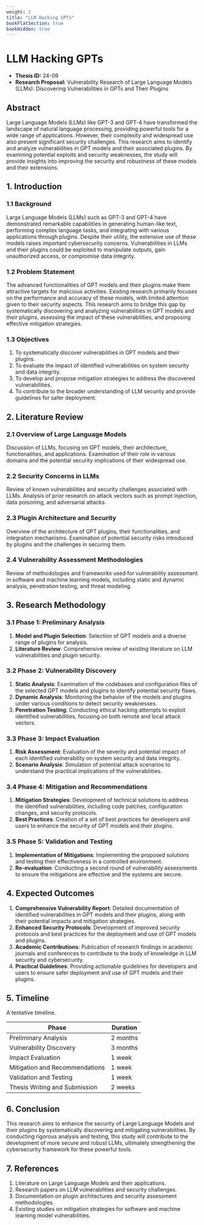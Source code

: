 ```yaml
---
weight: 2
title: "LLM Hacking GPTs"
bookFlatSection: true
bookHidden: true
---
```


# LLM Hacking GPTs

- **Thesis ID:** 24-09
- **Research Proposal:** Vulnerability Research of Large Language Models (LLMs): Discovering Vulnerabilities in GPTs and Their Plugins

## Abstract

Large Language Models (LLMs) like GPT-3 and GPT-4 have transformed the landscape of natural language processing, providing powerful tools for a wide range of applications. However, their complexity and widespread use also present significant security challenges. This research aims to identify and analyze vulnerabilities in GPT models and their associated plugins. By examining potential exploits and security weaknesses, the study will provide insights into improving the security and robustness of these models and their extensions.

## 1. Introduction

### 1.1 Background

Large Language Models (LLMs) such as GPT-3 and GPT-4 have demonstrated remarkable capabilities in generating human-like text, performing complex language tasks, and integrating with various applications through plugins. Despite their utility, the extensive use of these models raises important cybersecurity concerns. Vulnerabilities in LLMs and their plugins could be exploited to manipulate outputs, gain unauthorized access, or compromise data integrity.

### 1.2 Problem Statement

The advanced functionalities of GPT models and their plugins make them attractive targets for malicious activities. Existing research primarily focuses on the performance and accuracy of these models, with limited attention given to their security aspects. This research aims to bridge this gap by systematically discovering and analyzing vulnerabilities in GPT models and their plugins, assessing the impact of these vulnerabilities, and proposing effective mitigation strategies.

### 1.3 Objectives

1. To systematically discover vulnerabilities in GPT models and their plugins.
2. To evaluate the impact of identified vulnerabilities on system security and data integrity.
3. To develop and propose mitigation strategies to address the discovered vulnerabilities.
4. To contribute to the broader understanding of LLM security and provide guidelines for safer deployment.

## 2. Literature Review

### 2.1 Overview of Large Language Models

Discussion of LLMs, focusing on GPT models, their architecture, functionalities, and applications. Examination of their role in various domains and the potential security implications of their widespread use.

### 2.2 Security Concerns in LLMs

Review of known vulnerabilities and security challenges associated with LLMs. Analysis of prior research on attack vectors such as prompt injection, data poisoning, and adversarial attacks.

### 2.3 Plugin Architecture and Security

Overview of the architecture of GPT plugins, their functionalities, and integration mechanisms. Examination of potential security risks introduced by plugins and the challenges in securing them.

### 2.4 Vulnerability Assessment Methodologies

Review of methodologies and frameworks used for vulnerability assessment in software and machine learning models, including static and dynamic analysis, penetration testing, and threat modeling.

## 3. Research Methodology

### 3.1 Phase 1: Preliminary Analysis

1. **Model and Plugin Selection**: Selection of GPT models and a diverse range of plugins for analysis.
2. **Literature Review**: Comprehensive review of existing literature on LLM vulnerabilities and plugin security.

### 3.2 Phase 2: Vulnerability Discovery

1. **Static Analysis**: Examination of the codebases and configuration files of the selected GPT models and plugins to identify potential security flaws.
2. **Dynamic Analysis**: Monitoring the behavior of the models and plugins under various conditions to detect security weaknesses.
3. **Penetration Testing**: Conducting ethical hacking attempts to exploit identified vulnerabilities, focusing on both remote and local attack vectors.

### 3.3 Phase 3: Impact Evaluation

1. **Risk Assessment**: Evaluation of the severity and potential impact of each identified vulnerability on system security and data integrity.
2. **Scenario Analysis**: Simulation of potential attack scenarios to understand the practical implications of the vulnerabilities.

### 3.4 Phase 4: Mitigation and Recommendations

1. **Mitigation Strategies**: Development of technical solutions to address the identified vulnerabilities, including code patches, configuration changes, and security protocols.
2. **Best Practices**: Creation of a set of best practices for developers and users to enhance the security of GPT models and their plugins.

### 3.5 Phase 5: Validation and Testing

1. **Implementation of Mitigations**: Implementing the proposed solutions and testing their effectiveness in a controlled environment.
2. **Re-evaluation**: Conducting a second round of vulnerability assessments to ensure the mitigations are effective and the systems are secure.

## 4. Expected Outcomes

1. **Comprehensive Vulnerability Report**: Detailed documentation of identified vulnerabilities in GPT models and their plugins, along with their potential impacts and mitigation strategies.
2. **Enhanced Security Protocols**: Development of improved security protocols and best practices for the deployment and use of GPT models and plugins.
3. **Academic Contributions**: Publication of research findings in academic journals and conferences to contribute to the body of knowledge in LLM security and cybersecurity.
4. **Practical Guidelines**: Providing actionable guidelines for developers and users to ensure safer deployment and use of GPT models and their plugins.

## 5. Timeline

A tentative timeline.

| Phase                        | Duration   |
|------------------------------|------------|
| Preliminary Analysis         | 2 months   |
| Vulnerability Discovery      | 3 months   |
| Impact Evaluation            | 1 week   |
| Mitigation and Recommendations| 1 week   |
| Validation and Testing       | 1 week   |
| Thesis Writing and Submission| 2 weeks    |

## 6. Conclusion

This research aims to enhance the security of Large Language Models and their plugins by systematically discovering and mitigating vulnerabilities. By conducting rigorous analysis and testing, this study will contribute to the development of more secure and robust LLMs, ultimately strengthening the cybersecurity framework for these powerful tools.

## 7. References

1. Literature on Large Language Models and their applications.
2. Research papers on LLM vulnerabilities and security challenges.
3. Documentation on plugin architectures and security assessment methodologies.
4. Existing studies on mitigation strategies for software and machine learning model vulnerabilities.
